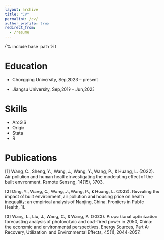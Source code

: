 ```yaml
---
layout: archive
title: "CV"
permalink: /cv/
author_profile: true
redirect_from:
  - /resume
---
```


{% include base_path %}

Education
======
* Chongqing University, Sep,2023 – present

* Jiangsu University, Sep,2019 – Jun,2023
  
Skills
======
* ArcGIS
* Origin
* Stata
* R

Publications
======
[1] Wang, C., Sheng, Y., Wang, J., Wang, Y., Wang, P., & Huang, L. (2022). Air pollution and human health: Investigating the moderating effect of the built environment. Remote Sensing, 14(15), 3703.

[2] Ding, Y., Wang, C., Wang, J., Wang, P., & Huang, L. (2023). Revealing the impact of built environment, air pollution and housing price on health inequality: an empirical analysis of Nanjing, China. Frontiers in Public Health, 11.

[3] Wang, L., Liu, J., Wang, C., & Wang, P. (2023). Proportional optimization forecasting analysis of photovoltaic and coal-fired power in 2050, China: the economic and environmental perspectives. Energy Sources, Part A: Recovery, Utilization, and Environmental Effects, 45(1), 2044-2057.



